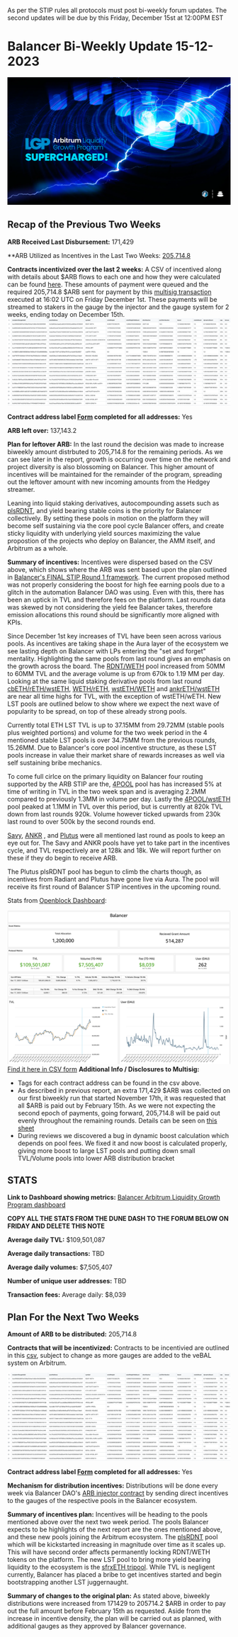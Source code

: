 As per the STIP rules all protocols must post bi-weekly forum updates. The second updates will be due by this Friday, December 15st at 12:00PM EST

# Balancer Bi-Weekly Update 15-12-2023
![img_1.png](img_1.png)
## Recap of the Previous Two Weeks


**ARB Received Last Disbursement:**  171,429 

**ARB Utilized as Incentives in the Last Two Weeks: [205,714.8](https://arbiscan.io/tx/0x6dbc5c291e96e228feb63a71571fa5432c4b3d887b2714ba845171229fa3cf82)

**Contracts incentivized over the last 2 weeks:** A CSV of incentived along with details about $ARB flows to each one and how they were calculated can be found [here](https://github.com/BalancerMaxis/data_automation/blob/main/notebooks/arb_dao_grant_distribution/output/dao_grant_2023-11-16_2023-11-30.csv).
These amounts of payment were queued and the required 205,714.8 $ARB sent for payment by this [multisig transaction](https://app.onchainden.com/safes/arb1:0xb6BfF54589f269E248f99D5956f1fDD5b014D50e/transactions/0x441c87976c91cdc38ec9c54aa06a0688b1b5c92b30b70d6c6bb927b8b6479130) executed at 16:02 UTC on Friday December 1st.
These payments will be streamed to stakers in the gauge by the injector and the gauge system for 2 weeks, ending today on December 15th.
![Arb_STIP_Gauges_12_15.png](Arb_STIP_Gauges_12_15.png)

**Contract address label [Form](https://docs.google.com/forms/d/e/1FAIpQLSd2AYnjAaQjVOLtvemZpsWoN5sTJEJ8dLqdRDExTBQv_SUeug/viewform) completed for all addresses:** Yes

**ARB left over:** 137,143.2

**Plan for leftover ARB:** In the last round the decision was made to increase biweekly amount distrbuted to 205,714.8 for the remaining periods. As we can see later in the report, growth is occurring over time on the network and project diversity is also blossoming on Balancer. This higher amount of incentives will be maintained for the remainder of the program, spreading out the leftover amount with new incoming amounts from the Hedgey streamer. 

Leaning into liquid staking derivatives, autocompounding assets such as [plsRDNT](https://twitter.com/PlutusDAO_io/status/1734974466873307588), and yield bearing stable coins is the priority for Balancer collectively. By setting these pools in motion on the platform they will become self sustaining via the core pool cycle Balancer offers, and create sticky liquidity with underlying yield sources maximizing the value propostion of the projects who deploy on Balancer, the AMM itself, and Arbitrum as a whole. 

**Summary of incentives:** Incentives were dispersed based on the CSV above, which shows where the ARB was sent based upon the plan outlined in [Balancer's FINAL STIP Round 1 framework](https://forum.arbitrum.foundation/t/balancer-final-stip-round-1/16689). The current proposed method was not properly considering the boost for high fee earning pools due to a glitch in the automation Balancer DAO was using. Even with this, there has been an uptick in TVL and therefore fees on the platform. Last rounds data was skewed by not considering the yield fee Balancer takes, therefore emission allocations this round should be significantly more aligned with KPIs. 

Since December 1st key increases of TVL have been seen across various pools. As incentives are taking shape in the Aura layer of the ecosystem we see lasting depth on Balancer with LPs entering the "set and forget" mentality. Highlighting the same pools from last round gives an emphasis on the growth across the board. The [RDNT/WETH](https://app.balancer.fi/#/arbitrum/pool/0x32df62dc3aed2cd6224193052ce665dc181658410002000000000000000003bd) pool increased from 50MM to 60MM TVL and the average volume is up from 670k to 1.19 MM per day. Looking at the same liquid staking derivative pools from last round [cbETH/rETH/wstETH](https://app.balancer.fi/#/arbitrum/pool/0x4a2f6ae7f3e5d715689530873ec35593dc28951b000000000000000000000481), [WETH/rETH](https://app.balancer.fi/#/arbitrum/pool/0xade4a71bb62bec25154cfc7e6ff49a513b491e81000000000000000000000497), [wstETH/WETH](https://app.balancer.fi/#/arbitrum/pool/0x9791d590788598535278552eecd4b211bfc790cb000000000000000000000498) and [ankrETH/wstETH](https://app.balancer.fi/#/arbitrum/pool/0x3fd4954a851ead144c2ff72b1f5a38ea5976bd54000000000000000000000480) are near all time highs for TVL, with the exception of wstETH/wETH. New LST pools are outlined below to show where we expect the next wave of popularity to be spread, on top of these already strong pools.

Currently total ETH LST TVL is up to 37.15MM from 29.72MM (stable pools plus weighted portions) and volume for the two week period in the 4 mentioned stable LST pools is over 34.75MM from the previous rounds, 15.26MM. Due to Balancer's core pool incentive structure, as these LST pools increase in value their market share of rewards increases as well via self sustaining bribe mechanics. 

To come full cirlce on the primary liquidity on Balancer four routing supported by the ARB STIP are the, [4POOL](https://app.balancer.fi/#/arbitrum/pool/0x423a1323c871abc9d89eb06855bf5347048fc4a5000000000000000000000496) pool has has increased 5% at time of writing in TVL in the two week span and is averaging 2.2MM compared to previously 1.3MM in volume per day. Lastly the [4POOL/wstETH](https://app.balancer.fi/#/arbitrum/pool/0xa1a8bf131571a2139feb79401aa4a2e9482df6270002000000000000000004b4) pool peaked at 1.1MM in TVL over this period, but is currently at 820k TVL down from last rounds 920k. Volume however ticked upwards from 230k last round to over 500k by the second rounds end.

[Savy](https://forum.balancer.fi/t/bip-482-enable-savvy-tricrypto-svusd-sveth-svbtc-pool-gauge-arbitrum-with-2-emission-cap/5321/4), [ANKR](https://forum.balancer.fi/t/bip-493-enable-ankr-ankreth-gauge-arbitrum/5363/3) , and [Plutus](https://forum.balancer.fi/t/bip-497-enable-plsrdntv2-8020rdntweth-gauge-with-a-2-weight-cap/5377/3) were all mentioned last round as pools to keep an eye out for. The Savy and ANKR pools have yet to take part in the incentives cycle, and TVL respectively are at 128k and 18k. We will report further on these if they do begin to receive ARB.

The Plutus plsRDNT pool has begun to climb the charts though, as incentives from Radiant and Plutus have gone live via Aura. The pool will receive its first round of Balancer STIP incentives in the upcoming round. 

Stats from [Openblock Dashboard](https://www.openblocklabs.com/app/arbitrum/grantees/Balancer):

![ARB_STIP_Stats_12_13.png](ARB_STIP_Stats_12_13.png)
[Find it here in CSV form](https://github.com/BalancerMaxis/data_automation/blob/main/notebooks/arb_dao_grant_distribution/output/dao_grant_2023-11-30_2023-12-14.csv)
**Additional Info / Disclosures to Multisig:** 


- Tags for each contract address can be found in the csv above.
- As described in previous report, an extra 171,429 $ARB was collected on our first biweekly run that started November 17th, it was requested that all $ARB is paid out by February 15th.  As we were not expecting the second epoch of payments, going forward, 205,714.8 will be paid out evenly throughout the remaining rounds.  Details can be seen on [this sheet](https://docs.google.com/spreadsheets/d/1k4i9ZNpxiRDC_bl4JtZMldV7J0LRQEVHZNqVpj8xG0g/edit#gid=0)
- During reviews we discovered a bug in dynamic boost calculation which depends on pool fees. We fixed it and now boost is calculated properly, giving more boost to large LST pools and putting down small TVL/Volume pools into lower ARB distribution bracket

## STATS

**Link to Dashboard showing metrics:** [Balancer Arbitrum Liquidity Growth Program dashboard](https://dune.com/balancer/arbitrum-lgp?Start+date_d2264d=&End+date_daf146=)

**COPY ALL THE STATS FROM THE DUNE DASH TO THE FORUM BELOW ON FRIDAY AND DELETE THIS NOTE**


**Average daily TVL:** $109,501,087

**Average daily transactions:** TBD

**Average daily volumes:** $7,505,407

**Number of unique user addresses:** TBD

**Transaction fees:** Average daily: $8,039


## Plan For the Next Two Weeks

**Amount of ARB to be distributed:** 205,714.8

**Contracts that will be incentivized:** Contracts to be incentivied are outlined in this [csv](https://github.com/BalancerMaxis/data_automation/blob/main/notebooks/arb_dao_grant_distribution/output/dao_grant_2023-11-30_2023-12-14.csv), subject to change as more gauges are added to the veBAL system on Arbitrum.

![Arb_STIP_Gauges_12_15.png](Arb_STIP_Gauges_12_15.png)

**Contract address label [Form](https://docs.google.com/forms/d/e/1FAIpQLSd2AYnjAaQjVOLtvemZpsWoN5sTJEJ8dLqdRDExTBQv_SUeug/viewform) completed for all addresses:** Yes

**Mechanism for distribution incentives:** Distributions will be done every week via Balancer DAO's [ARB injector contract](https://arbiscan.io/address/0xF23d8342881eDECcED51EA694AC21C2B68440929#readContract) by sending direct incentives to the gauges of the respective pools in the Balancer ecosystem.

**Summary of incentives plan:** Incentives will be heading to the pools mentioned above over the next two week period. The pools Balancer expects to be highlights of the next report are the ones mentioned above, and these new pools joining the Arbitrum ecosystem. The [plsRDNT](https://app.balancer.fi/#/arbitrum/pool/0x451b0afd69ace11ec0ac339033d54d2543b088a80000000000000000000004d5) pool which will be kickstarted increasing in magnitude over time as it scales up. This will have second order affects permanently locking RDNT/WETH tokens on the platform. The new LST pool to bring more yield bearing liquidity to the ecosystem is the [sfrxETH tripool](https://app.balancer.fi/#/arbitrum/pool/0x0c8972437a38b389ec83d1e666b69b8a4fcf8bfd00000000000000000000049e). While TVL is negligent currently, Balancer has placed a bribe to get incentives started and begin bootstrapping another LST juggernaught.   

**Summary of changes to the original plan:** As stated above, biweekly distributions were increased from 171429 to 205714.2 $ARB in order to pay out the full amount before February 15th as requested. Aside from the increase in incentive density, the plan will be carried out as planned, with additional gauges as they approved by Balancer governance. 